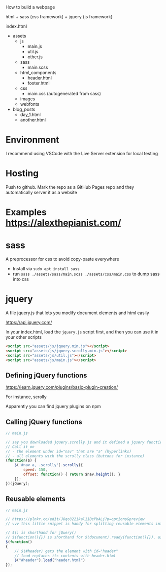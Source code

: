 How to build a webpage

html + sass (css framework) + jquery (js framework)

index.html
- assets
  - js
    - main.js
    - util.js
    - other.js
  - sass
    - main.scss
  - html_components
    - header.html
    - footer.html
  - css
    - main.css (autogenerated from sass)
  - images
  - webfonts
- blog_posts
  - day_1.html
  - another.html

# Environment
I recommend using VSCode with the Live Server extension for local testing

# Hosting
Push to github. Mark the repo as a GitHub Pages repo and they automatically server it as a website

# Examples https://alexthepianist.com/

# sass
A preprocessor for css to avoid copy-paste everywhere
- Install via `sudo apt install sass`
- run `sass ./assets/sass/main.scss ./assets/css/main.css` to dump sass into css

# jquery
A file jquery.js that lets you modify document elements and html easily

https://api.jquery.com/

In your index.html, load the `jquery.js` script first, and then you can use it in your other scripts

```html
<script src="assets/js/jquery.min.js"></script>
<script src="assets/js/jquery.scrolly.min.js"></script>
<script src="assets/js/util.js"></script>
<script src="assets/js/main.js"></script>
```

## Defining jQuery functions
https://learn.jquery.com/plugins/basic-plugin-creation/

For instance, scrolly

Apparently you can find jquery plugins on npm

## Calling jQuery functions
```js
// main.js

// say you downloaded jquery.scrolly.js and it defined a jquery function ".scrolly"
// Call it on 
// - the element under id="nav" that are "a" (hyperlinks)
// - all elements with the scrolly class (buttons for instance)
(function($) {
    $('#nav a, .scrolly').scrolly({
        speed: 150,
        offset: function() { return $nav.height(); }
    });
})(jQuery);
```

## Reusable elements
```js
// main.js

// https://plnkr.co/edit/J8qc8221kal11BcPbALj?p=options&preview
// vvv this little snippet is handy for splitting reusable elements into their own file, so you don't have to copy-paste your header/footer between pages

// $() is shorthand for jQuery()
// $(function(){}) is shorthand for $(document).ready(function(){}). useful for running code that depends on certain elements being loaded
$(function()
{
    // $(#header) gets the element with id="header"
    // load replaces its contents with header.html
    $("#header").load("header.html")
});
```
